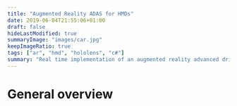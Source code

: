 ```yaml
---
title: "Augmented Reality ADAS for HMDs"
date: 2019-06-04T21:55:06+01:00
draft: false
hideLastModified: true
summaryImage: "images/car.jpg"
keepImageRatio: true
tags: ["ar", "hmd", "hololens", "c#"]
summary: "Real time implementation of an augmented reality advanced driver assistant system for Head Mounted Displays"
---
```

# General overview
